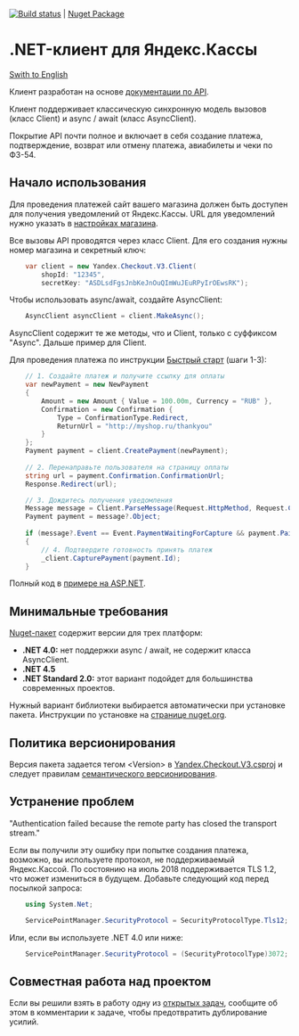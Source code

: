 [![Build status](https://ci.appveyor.com/api/projects/status/mgyl8ebfc5149uy5?svg=true)](https://ci.appveyor.com/project/morpher/yandex-checkout-v3)
 | [Nuget Package](https://www.nuget.org/packages/Yandex.Checkout.V3/)

# .NET-клиент для Яндекс.Кассы

[Swith to English](https://github.com/morpher-ru/Yandex.Checkout.V3/blob/master/README.en.md) 

Клиент разработан на основе [документации по API](https://yookassa.ru/developers).

Клиент поддерживает классическую синхронную модель вызовов (класс Client) и async / await (класс AsyncClient).

Покрытие API почти полное и включает в себя создание платежа, подтверждение, возврат или отмену платежа, авиабилеты и чеки по ФЗ-54.

## Начало использования

Для проведения платежей сайт вашего магазина должен быть доступен для получения уведомлений от Яндекс.Кассы. URL для уведомлений нужно указать в [настройках магазина](https://yookassa.ru/my/shop-settings).

Все вызовы API проводятся через класс Client. Для его создания нужны номер магазина и секретный ключ:

```csharp
    var client = new Yandex.Checkout.V3.Client(
        shopId: "12345", 
        secretKey: "ASDLsdFgsJnbKeJnOuQImWuJEuRPyIrOEwsRK");
```

Чтобы использовать async/await, создайте AsyncClient:

```csharp
    AsyncClient asyncClient = client.MakeAsync();
```

AsyncClient содержит те же методы, что и Client, только с суффиксом "Async". Дальше пример для Client.

Для проведения платежа по инструкции [Быстрый старт](https://yookassa.ru/developers/payment-acceptance/getting-started/quick-start) (шаги 1-3):

```csharp
    // 1. Создайте платеж и получите ссылку для оплаты
    var newPayment = new NewPayment
    {
        Amount = new Amount { Value = 100.00m, Currency = "RUB" },
        Confirmation = new Confirmation { 
            Type = ConfirmationType.Redirect,
            ReturnUrl = "http://myshop.ru/thankyou"
        }
    };
    Payment payment = client.CreatePayment(newPayment);
    
    // 2. Перенаправьте пользователя на страницу оплаты
    string url = payment.Confirmation.ConfirmationUrl;
    Response.Redirect(url);

    // 3. Дождитесь получения уведомления
    Message message = Client.ParseMessage(Request.HttpMethod, Request.ContentType, Request.InputStream);
    Payment payment = message?.Object;
    
    if (message?.Event == Event.PaymentWaitingForCapture && payment.Paid)
    {
        // 4. Подтвердите готовность принять платеж
        _client.CapturePayment(payment.Id);
    }
```

Полный код в [примере на ASP.NET](https://github.com/morpher-ru/Yandex.Checkout.V3/blob/master/AspNetSample/Default.aspx.cs).

## Минимальные требования

[Nuget-пакет](https://www.nuget.org/packages/Yandex.Checkout.V3) содержит версии для трех платформ:

* **.NET 4.0:** нет поддержки async / await, не содержит класса AsyncClient.
* **.NET 4.5**
* **.NET Standard 2.0:** этот вариант подойдет для большинства современных проектов.

Нужный вариант библиотеки выбирается автоматически при установке пакета. Инструкции по установке на [странице nuget.org](https://www.nuget.org/packages/Yandex.Checkout.V3).

## Политика версионирования

Версия пакета задается тегом &lt;Version&gt; в [Yandex.Checkout.V3.csproj](https://github.com/morpher-ru/Yandex.Checkout.V3/blob/master/Yandex.Checkout.V3/Yandex.Checkout.V3.csproj#L5) и следует правилам [семантического версионирования](https://semver.org/lang/ru/).

## Устранение проблем

"Authentication failed because the remote party has closed the transport stream."

Если вы получили эту ошибку при попытке создания платежа, возможно, вы используете протокол, не поддерживаемый Яндекс.Кассой. По состоянию на июль 2018 поддерживается TLS 1.2, что может измениться в будущем. Добавьте следующий код перед посылкой запроса:

```csharp
    using System.Net;

    ServicePointManager.SecurityProtocol = SecurityProtocolType.Tls12;
```
  
Или, если вы используете .NET 4.0 или ниже:

```csharp
    ServicePointManager.SecurityProtocol = (SecurityProtocolType)3072;
```

## Совместная работа над проектом

Если вы решили взять в работу одну из [открытых задач](https://github.com/morpher-ru/Yandex.Checkout.V3/issues),
сообщите об этом в комментарии к задаче, чтобы предотвратить дублирование усилий.
